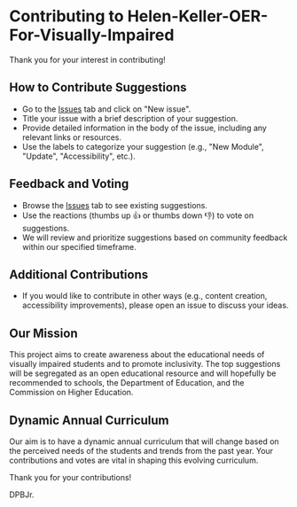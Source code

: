# Contributing to Helen-Keller-OER-For-Visually-Impaired

Thank you for your interest in contributing!

## How to Contribute Suggestions
- Go to the [Issues](../../issues) tab and click on "New issue".
- Title your issue with a brief description of your suggestion.
- Provide detailed information in the body of the issue, including any relevant links or resources.
- Use the labels to categorize your suggestion (e.g., "New Module", "Update", "Accessibility", etc.).

## Feedback and Voting
- Browse the [Issues](../../issues) tab to see existing suggestions.
- Use the reactions (thumbs up 👍 or thumbs down 👎) to vote on suggestions.
- We will review and prioritize suggestions based on community feedback within our specified timeframe.

## Additional Contributions
- If you would like to contribute in other ways (e.g., content creation, accessibility improvements), please open an issue to discuss your ideas.

## Our Mission

This project aims to create awareness about the educational needs of visually impaired students and to promote inclusivity. The top suggestions will be segregated as an open educational resource and will hopefully be recommended to schools, the Department of Education, and the Commission on Higher Education.

## Dynamic Annual Curriculum

Our aim is to have a dynamic annual curriculum that will change based on the perceived needs of the students and trends from the past year. Your contributions and votes are vital in shaping this evolving curriculum.

Thank you for your contributions!

DPBJr.
